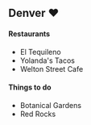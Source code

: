 ## Denver :heart:

#### Restaurants

- El Tequileno 
- Yolanda's Tacos
- Welton Street Cafe

#### Things to do
- Botanical Gardens
- Red Rocks
